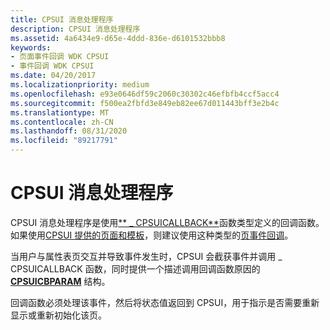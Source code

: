 ```yaml
---
title: CPSUI 消息处理程序
description: CPSUI 消息处理程序
ms.assetid: 4a6434e9-d65e-4ddd-836e-d6101532bbb8
keywords:
- 页面事件回调 WDK CPSUI
- 事件回调 WDK CPSUI
ms.date: 04/20/2017
ms.localizationpriority: medium
ms.openlocfilehash: e93e0646df59c2060c30302c46efbfb4ccf5acc4
ms.sourcegitcommit: f500ea2fbfd3e849eb82ee67d011443bff3e2b4c
ms.translationtype: MT
ms.contentlocale: zh-CN
ms.lasthandoff: 08/31/2020
ms.locfileid: "89217791"
---
```

# <a name="cpsui-message-handler"></a>CPSUI 消息处理程序





CPSUI 消息处理程序是使用[** \_ CPSUICALLBACK**](/windows-hardware/drivers/ddi/compstui/nc-compstui-_cpsuicallback)函数类型定义的回调函数。 如果使用[CPSUI 提供的页面和模板](cpsui-supplied-pages-and-templates.md)，则建议使用这种类型的[页事件回调](page-event-callbacks.md)。

当用户与属性表页交互并导致事件发生时，CPSUI 会截获事件并调用 \_ CPSUICALLBACK 函数，同时提供一个描述调用回调函数原因的 [**CPSUICBPARAM**](/windows-hardware/drivers/ddi/compstui/ns-compstui-_cpsuicbparam) 结构。

回调函数必须处理该事件，然后将状态值返回到 CPSUI，用于指示是否需要重新显示或重新初始化该页。

 


